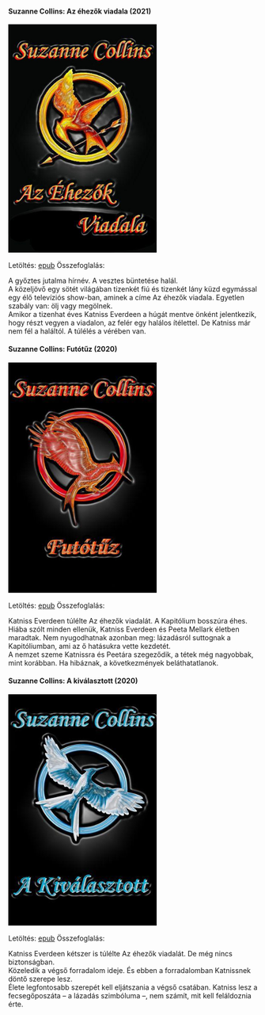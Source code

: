 #### <a name="id_81">Suzanne Collins: Az éhezők viadala (2021)</a>
<img src="https://github.com/BercziSandor/calibre_lib/raw/main/Suzanne%20Collins/Az%20ehezok%20viadala%20%2881%29/cover.jpg" alt="cover" width="300"/>

Letöltés: [epub](https://github.com/BercziSandor/calibre_lib/raw/main/Suzanne%20Collins/Az%20ehezok%20viadala%20%2881%29/Az%20ehezok%20viadala%20-%20Suzanne%20Collins.epub)
Összefoglalás:
<div>
<p>A győztes jutalma hírnév. A vesztes büntetése halál.<br>A közeljövő egy sötét világában tizenkét fiú és tizenkét lány küzd egymással egy élő televíziós show-ban, aminek a címe Az éhezők viadala. Egyetlen szabály van: ölj vagy megölnek.<br>Amikor a tizenhat éves Katniss Everdeen a húgát mentve önként jelentkezik, hogy részt vegyen a viadalon, az felér egy halálos ítélettel. De Katniss már nem fél a haláltól. A túlélés a vérében van.</p></div>

#### <a name="id_82">Suzanne Collins: Futótűz (2020)</a>
<img src="https://github.com/BercziSandor/calibre_lib/raw/main/Suzanne%20Collins/Futotuz%20%2882%29/cover.jpg" alt="cover" width="300"/>

Letöltés: [epub](https://github.com/BercziSandor/calibre_lib/raw/main/Suzanne%20Collins/Futotuz%20%2882%29/Futotuz%20-%20Suzanne%20Collins.epub)
Összefoglalás:
<div>
<p>Katniss Everdeen túlélte Az éhezők viadalát. A Kapitólium bosszúra éhes.<br>Hiába szólt minden ellenük, Katniss Everdeen és Peeta Mellark életben maradtak. Nem nyugodhatnak azonban meg: lázadásról suttognak a Kapitóliumban, ami az ő hatásukra vette kezdetét.<br>A nemzet szeme Katnissra és Peetára szegeződik, a tétek még nagyobbak, mint korábban. Ha hibáznak, a következmények beláthatatlanok.</p></div>

#### <a name="id_83">Suzanne Collins: A kiválasztott (2020)</a>
<img src="https://github.com/BercziSandor/calibre_lib/raw/main/Suzanne%20Collins/A%20kivalasztott%20%2883%29/cover.jpg" alt="cover" width="300"/>

Letöltés: [epub](https://github.com/BercziSandor/calibre_lib/raw/main/Suzanne%20Collins/A%20kivalasztott%20%2883%29/A%20kivalasztott%20-%20Suzanne%20Collins.epub)
Összefoglalás:
<div>
<p>Katniss Everdeen kétszer is túlélte Az éhezők viadalát. De még nincs biztonságban.<br>Közeledik a végső forradalom ideje. És ebben a forradalomban Katnissnek döntő szerepe lesz.<br>Élete legfontosabb szerepét kell eljátszania a végső csatában. Katniss lesz a fecsegőposzáta – a lázadás szimbóluma –, nem számít, mit kell feláldoznia érte.</p></div>

